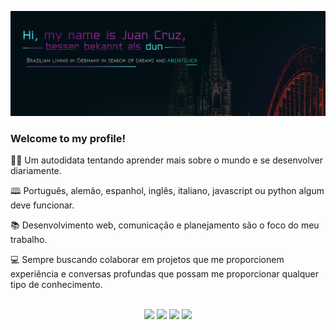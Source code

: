 ![banner](./Banner_FORDUN.png)




<h3>Welcome to my profile!</h3>

<p align="left">
    👋🏽 Um autodidata tentando aprender mais sobre o mundo e se desenvolver diariamente.
</p>
<p align="left">
    🕮  Português, alemão, espanhol, inglês, italiano, javascript ou python algum deve funcionar.
</p>
<p align="left">
    📚 Desenvolvimento web, comunicação e planejamento são o foco do meu trabalho.
</p>
<p align="left">
    💻 Sempre buscando colaborar em projetos que me proporcionem experiência e conversas profundas que possam me proporcionar qualquer tipo de conhecimento.
</p>

<br/>
<div align="center"> 
  <a href="https://www.instagram.com/dunodev__" target="_blank"><img src="https://img.shields.io/badge/-Instagram-%23E4405F?style=for-the-badge&logo=instagram&logoColor=white" target="_blank"></a>
  <a href="https://www.youtube.com/dunodev__" target="_blank"><img src="https://img.shields.io/badge/Youtube-red?style=for-the-badge&logo=youtube" target="_blank"></a>
  <a href = "mailto:contatodun@gmail.com"><img src="https://img.shields.io/badge/-Gmail-%23333?style=for-the-badge&logo=gmail&logoColor=white" target="_blank"></a>
  <a href="https://www.linkedin.com/in/juan-cruz-blandi/" target="_blank"><img src="https://img.shields.io/badge/-LinkedIn-%230077B5?style=for-the-badge&logo=linkedin&logoColor=white" target="_blank"></a>
    
</div>

